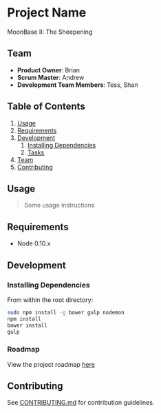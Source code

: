 # Project Name

MoonBase II: The Sheepening

## Team

  - __Product Owner__: Brian
  - __Scrum Master__: Andrew
  - __Development Team Members__: Tess, Shan

## Table of Contents

1. [Usage](#Usage)
1. [Requirements](#requirements)
1. [Development](#development)
    1. [Installing Dependencies](#installing-dependencies)
    1. [Tasks](#tasks)
1. [Team](#team)
1. [Contributing](#contributing)

## Usage

> Some usage instructions

## Requirements

- Node 0.10.x

## Development

### Installing Dependencies

From within the root directory:

```sh
sudo npm install -g bower gulp nodemon
npm install
bower install
gulp
```

### Roadmap

View the project roadmap [here](LINK_TO_PROJECT_ISSUES)


## Contributing

See [CONTRIBUTING.md](CONTRIBUTING.md) for contribution guidelines.
